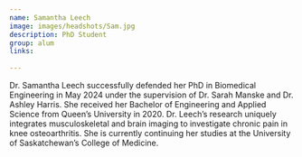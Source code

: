 ```yaml
---
name: Samantha Leech
image: images/headshots/Sam.jpg
description: PhD Student
group: alum
links:
  
---
```


Dr. Samantha Leech successfully defended her PhD in Biomedical Engineering in May 2024 under the supervision of Dr. Sarah Manske and Dr. Ashley Harris. She received her Bachelor of Engineering and Applied Science from Queen’s University in 2020. Dr. Leech’s research uniquely integrates musculoskeletal and brain imaging to investigate chronic pain in knee osteoarthritis. She is currently continuing her studies at the University of Saskatchewan’s College of Medicine.

